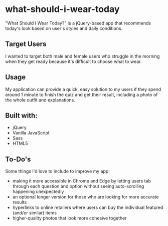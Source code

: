# what-should-i-wear-today

"What Should I Wear Today?" is a jQuery-based app that recommends today's look based on user's styles and daily conditions.

## Target Users
I wanted to target both male and female users who struggle in the morning when they get ready because it's difficult to choose what to wear.

## Usage
My application can provide a quick, easy solution to my users if they spend around 1 minute to finish the quiz and get their result, including a photo of the whole outfit and explanations.

## Built with:
- jQuery
- Vanilla JavaScript
- Sass
- HTML5

## To-Do's
Some things I'd love to include to improve my app:
- making it more accessible in Chrome and Edge by letting users tab through each question and option without seeing auto-scrolling happening unexpectedly
- an optional longer version for those who are looking for more accurate results
- hyperlinks to online retailers where users can buy the individual featured (and/or similar) items
- higher-quality photos that look more cohesive together
